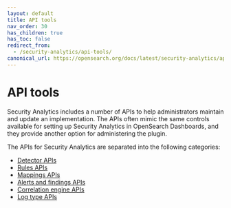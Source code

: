 ```yaml
---
layout: default
title: API tools
nav_order: 30
has_children: true
has_toc: false
redirect_from:
  - /security-analytics/api-tools/
canonical_url: https://opensearch.org/docs/latest/security-analytics/api-tools/index/
---
```


# API tools

Security Analytics includes a number of APIs to help administrators maintain and update an implementation. The APIs often mimic the same controls available for setting up Security Analytics in OpenSearch Dashboards, and they provide another option for administering the plugin.

The APIs for Security Analytics are separated into the following categories:

* [Detector APIs]({{site.url}}{{site.baseurl}}/security-analytics/api-tools/detector-api/)
* [Rules APIs]({{site.url}}{{site.baseurl}}/security-analytics/api-tools/rule-api/)
* [Mappings APIs]({{site.url}}{{site.baseurl}}/security-analytics/api-tools/mappings-api/)
* [Alerts and findings APIs]({{site.url}}{{site.baseurl}}/security-analytics/api-tools/alert-finding-api/)
* [Correlation engine APIs]({{site.url}}{{site.baseurl}}/security-analytics/api-tools/correlation-eng/)
* [Log type APIs]({{site.url}}{{site.baseurl}}/security-analytics/api-tools/log-type-api/)


